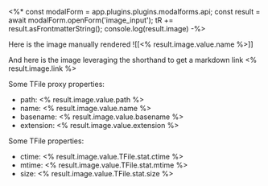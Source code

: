 <%*
const modalForm = app.plugins.plugins.modalforms.api;
const result = await modalForm.openForm('image_input');
tR += result.asFrontmatterString();
console.log(result.image)
-%>

Here is the image manually rendered
 ![[<% result.image.value.name %>]]

And here is the image leveraging the shorthand to get a markdown link
<% result.image.link %>

Some TFile proxy properties:

- path: <% result.image.value.path %>
- name: <% result.image.value.name %>
- basename: <% result.image.value.basename %>
- extension: <% result.image.value.extension %>

Some TFile properties:

- ctime: <% result.image.value.TFile.stat.ctime %>
- mtime: <% result.image.value.TFile.stat.mtime %>
- size: <% result.image.value.TFile.stat.size %>
